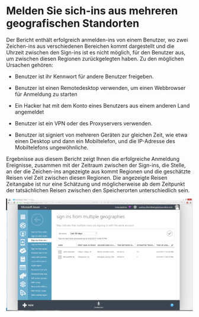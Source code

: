 <properties
    pageTitle="Melden Sie sich über mehrere Regionen ins"
    description="Ein Bericht, der Benutzer gibt an, wo zwei ins melden, erschien stammen aus unterschiedlichen Regionen und die Uhrzeit zwischen den Zeichen, die ins für den Benutzer, um zwischen diesen Regionen bewegt wurde, verfügen unmöglich macht."
    services="active-directory"
    documentationCenter=""
    authors="SSalahAhmed"
    manager="gchander"
    editor=""/>

<tags
    ms.service="active-directory"
    ms.workload="identity"
    ms.tgt_pltfrm="na"
    ms.devlang="na"
    ms.topic="article"
    ms.date="03/04/2016"
    ms.author="saah;kenhoff"/>

# <a name="sign-ins-from-multiple-geographies"></a>Melden Sie sich-ins aus mehreren geografischen Standorten

Der Bericht enthält erfolgreich anmelden-ins von einem Benutzer, wo zwei Zeichen-ins aus verschiedenen Bereichen kommt dargestellt und die Uhrzeit zwischen den Sign-ins ist es nicht möglich, für den Benutzer aus, um zwischen diesen Regionen zurückgelegten haben. Zu den möglichen Ursachen gehören:

- Benutzer ist ihr Kennwort für andere Benutzer freigeben.

- Benutzer ist einen Remotedesktop verwenden, um einen Webbrowser für Anmeldung zu starten

- Ein Hacker hat mit dem Konto eines Benutzers aus einem anderen Land angemeldet

- Benutzer ist ein VPN oder des Proxyservers verwenden.

- Benutzer ist signiert von mehreren Geräten zur gleichen Zeit, wie etwa einen Desktop und dann ein Mobiltelefon, und die IP-Adresse des Mobiltelefons ungewöhnliche.

Ergebnisse aus diesem Bericht zeigt Ihnen die erfolgreiche Anmeldung Ereignisse, zusammen mit der Zeitraum zwischen der Sign-ins, die Stelle, an der die Zeichen-ins angezeigte aus kommt Regionen und die geschätzte Reisen viel Zeit zwischen diesen Regionen. Die angezeigte Reisen Zeitangabe ist nur eine Schätzung und möglicherweise ab dem Zeitpunkt der tatsächlichen Reisen zwischen den Speicherorten unterschiedlich sein.


![Melden Sie sich über mehrere Regionen ins](./media/active-directory-reporting-sign-ins-from-multiple-geographies/signInsFromMultipleGeographies.PNG)
